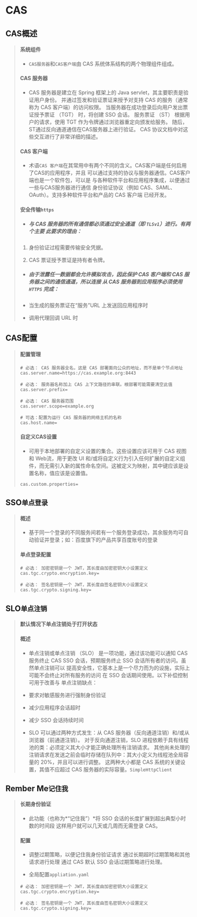 # CAS

## CAS概述

>#### 系统组件
>
>* `CAS服务器`和`CAS客户端`由 CAS 系统体系结构的两个物理组件组成。
>
>#### CAS 服务器
>
>* CAS 服务器是建立在 Spring 框架上的 Java servlet，其主要职责是验证用户身份。 并通过签发和验证票证来授予对支持 CAS 的服务（通常称为 CAS 客户端）的访问权限。 当服务器在成功登录后向用户发出票证授予票证 （TGT） 时，将创建 SSO 会话。 服务票证 （ST） 根据用户的请求，使用 TGT 作为令牌通过浏览器重定向颁发给服务。 随后，ST通过反向通道通信在CAS服务器上进行验证。 CAS 协议文档中对这些交互进行了非常详细的描述。
>
>#### CAS 客户端
>
>* 术语`CAS 客户端`在其常用中有两个不同的含义。CAS客户端是任何启用了CAS的应用程序，并且 可以通过支持的协议与服务器通信。CAS客户端也是一个软件包，可以是 与各种软件平台和应用程序集成，以便通过一些与CAS服务器进行通信 身份验证协议（例如 CAS、SAML、OAuth）。支持多种软件平台和产品的 CAS 客户端 已经开发。
>
>#### 安全传输`https`
>
>* ##### 与 CAS 服务器的所有通信都必须通过安全通道（即 `TLSv1`）进行。有两个主要 此要求的理由：
>
>  1. 身份验证过程需要传输安全凭据。
>
>  2. CAS 票证授予票证是持有者令牌。
>
>* ##### 由于泄露任一数据都会允许模拟攻击，因此保护 CAS 客户端和 CAS 服务器之间的通信通道，所以连接 从 CAS 服务器到应用程序必须使用 `HTTPS` 完成：
>
>  * 当生成的服务票证在“服务”URL 上发送回应用程序时
>  * 调用代理回调 URL 时
>
>

## CAS配置

>#### 配置管理
>
>```properties
># 必选： CAS 服务器全名，这是 CAS 部署面向公众的地址，而不是单个节点地址
>cas.server.name=https://cas.example.org:8443
>
># 必选： 服务器名称加上 CAS 上下文路径的串联。根部署可能需要清空此值
>cas.server.prefix=
>
># 必选： CAS 服务器范围
>cas.server.scope=example.org
>
># 可选：配置为运行 CAS 服务器的网络主机的名称
>cas.host.name=
>```
>
>#### 自定义CAS设置
>
>* 可用于本地部署的自定义设置的集合。这些设置应该可用于 CAS 视图和 Web流，用于更改 UI 和/或将自定义行为引入任何扩展的自定义组件，而无需引入新的属性命名空间。这被定义为映射，其中键应该是设置名称，值应该是设置值。
>
>  ```properties
>  cas.custom.properties=
>  ```
>
>
>
>
>

## SSO`单点登录`

>#### 概述
>
>* 基于同一个登录的不同服务间若有一个服务登录成功，其余服务均可自动验证并登录；如：百度旗下的产品共享百度账号的登录
>
>#### 单点登录配置
>
>```properties
># 必选： 加密密钥是一个 JWT，其长度由加密密钥大小设置定义
>cas.tgc.crypto.encryption.key=
>
># 必选： 签名密钥是一个 JWT，其长度由签名密钥大小设置定义
>cas.tgc.crypto.signing.key=
>```
>
>
>
>

## SLO`单点注销`

>#### 默认情况下单点注销处于打开状态
>
>#### 概述
>
>* 单点注销或单点注销 （SLO） 是一项功能，通过该功能可以通知 CAS 服务终止 CAS SSO 会话，预期服务终止 SSO 会话所有者的访问。虽然单点注销可以 提高安全性，它基本上是一个尽力而为的设施，实际上可能不会终止对所有服务的访问 在 SSO 会话期间使用。以下补偿控制可用于改善与 单点注销缺点：
>  * 要求对敏感服务进行强制身份验证
>  * 减少应用程序会话超时
>  * 减少 SSO 会话持续时间
>
>* SLO 可以通过两种方式发生：从 CAS 服务器（反向通道注销）和/或从浏览器（前通道注销）。 对于反向通道注销，SLO 进程依赖于具有线程池的类：必须定义其大小才能正确处理所有注销请求。 其他尚未处理的注销请求在发送之前会临时存储在队列中：其大小定义为线程池全局容量的 20%，并且可以进行调整。 这两种大小都是 CAS 系统的关键设置，其值不应超过 CAS 服务器的实际容量。`SimpleHttpClient`
>

## Rember Me`记住我`

>#### 长期身份验证
>
>* 此功能（也称为*“记住我”）*将 SSO 会话的长度扩展到超出典型小时数的时间段 这样用户就可以几天或几周而无需登录 CAS。
>
>#### 配置
>
>* 调整过期策略，以便记住我身份验证请求 通过长期超时过期策略和其他请求进行处理 通过 CAS 默认 SSO 会话过期策略进行处理。
>
>* 全局配置`appliation.yaml`
>
>  ```properties
>  # 必选： 加密密钥是一个 JWT，其长度由加密密钥大小设置定义
>  cas.tgc.crypto.encryption.key=
>  
>  # 必选： 签名密钥是一个 JWT，其长度由签名密钥大小设置定义
>  cas.tgc.crypto.signing.key=
>  ```
>

